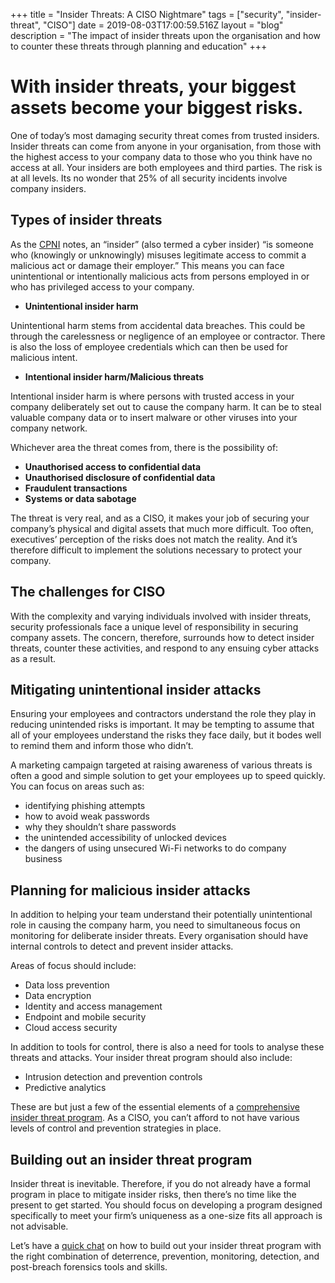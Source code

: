 +++
title = "Insider Threats: A CISO Nightmare"
tags = ["security", "insider-threat", "CISO"]
date = 2019-08-03T17:00:59.516Z
layout = "blog"
description = "The impact of insider threats upon the organisation and how to counter these threats through planning and education"
+++
# **With insider threats, your biggest assets become your biggest risks.**

One of today’s most damaging security threat comes from trusted insiders. Insider threats can come from anyone in your organisation, from those with the highest access to your company data to those who you think have no access at all. Your insiders are both employees and third parties. The risk is at all levels. Its no wonder that 25% of all security incidents involve company insiders. 

## Types of insider threats

As the [CPNI](https://www.cpni.gov.uk/insider-threat) notes, an “insider” (also termed a cyber insider) “is someone who (knowingly or unknowingly) misuses legitimate access to commit a malicious act or damage their employer.” This means you can face unintentional or intentionally malicious acts from persons employed in or who has privileged access to your company. 

* **Unintentional insider harm**

Unintentional harm stems from accidental data breaches. This could be through the carelessness or negligence of an employee or contractor. There is also the loss of employee credentials which can then be used for malicious intent. 

* **Intentional insider harm/Malicious threats**

Intentional insider harm is where persons with trusted access in your company deliberately set out to cause the company harm. It can be to steal valuable company data or to insert malware or other viruses into your company network.

Whichever area the threat comes from, there is the possibility of:

* **Unauthorised access to confidential data**
* **Unauthorised disclosure of confidential data**
* **Fraudulent transactions**
* **Systems or data sabotage** 

The threat is very real, and as a CISO, it makes your job of securing your company’s physical and digital assets that much more difficult. Too often, executives’ perception of the risks does not match the reality. And it’s therefore difficult to implement the solutions necessary to protect your company. 

## The challenges for CISO

With the complexity and varying individuals involved with insider threats, security professionals face a unique level of responsibility in securing company assets. The concern, therefore, surrounds how to detect insider threats, counter these activities, and respond to any ensuing cyber attacks as a result. 

## Mitigating unintentional insider attacks

Ensuring your employees and contractors understand the role they play in reducing unintended risks is important. It may be tempting to assume that all of your employees understand the risks they face daily, but it bodes well to remind them and inform those who didn’t.

A marketing campaign targeted at raising awareness of various threats is often a good and simple solution to get your employees up to speed quickly. You can focus on areas such as:

* identifying phishing attempts 
* how to avoid weak passwords
* why they shouldn’t share passwords
* the unintended accessibility of unlocked devices
* the dangers of using unsecured Wi-Fi networks to do company business 

## Planning for malicious insider attacks

In addition to helping your team understand their potentially unintentional role in causing the company harm, you need to simultaneous focus on monitoring for deliberate insider threats. Every organisation should have internal controls to detect and prevent insider attacks. 

Areas of focus should include:

* Data loss prevention
* Data encryption 
* Identity and access management 
* Endpoint and mobile security 
* Cloud access security 

In addition to tools for control, there is also a need for tools to analyse these threats and attacks. Your insider threat program should also include:

* Intrusion detection and prevention controls
* Predictive analytics

These are but just a few of the essential elements of a [comprehensive insider threat program](https://attomus.com/services/security/). As a CISO, you can’t afford to not have various levels of control and prevention strategies in place.

## Building out an insider threat program

Insider threat is inevitable. Therefore, if you do not already have a formal program in place to mitigate insider risks, then there’s no time like the present to get started. You should focus on developing a program designed specifically to meet your firm’s uniqueness as a one-size fits all approach is not advisable. 

Let’s have a [quick chat](https://attomus.com/contact-us/) on how to build out your insider threat program with the right combination of deterrence, prevention, monitoring, detection, and post-breach forensics tools and skills.
